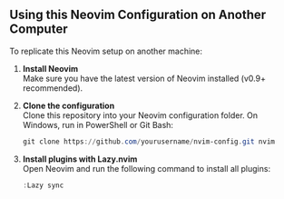 ## Using this Neovim Configuration on Another Computer

To replicate this Neovim setup on another machine:

1. **Install Neovim**  
   Make sure you have the latest version of Neovim installed (v0.9+ recommended).

2. **Clone the configuration**  
   Clone this repository into your Neovim configuration folder. On Windows, run in PowerShell or Git Bash:

   ```powershell
   git clone https://github.com/yourusername/nvim-config.git nvim
    ```

3. **Install plugins with Lazy.nvim**  
   Open Neovim and run the following command to install all plugins:
   
      ```powershell
   :Lazy sync
    ```



